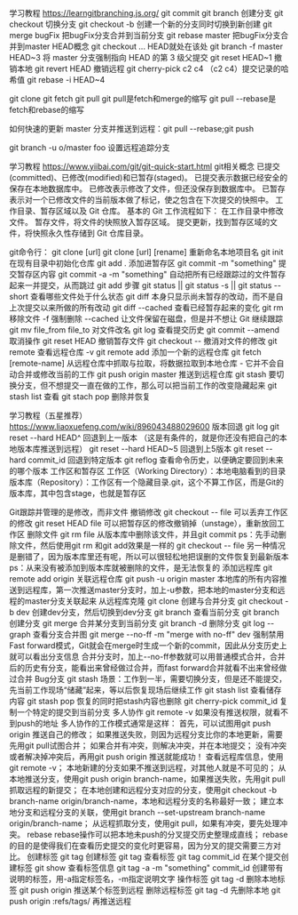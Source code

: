 学习教程 https://learngitbranching.js.org/
git commit
git branch <your-branch-name> 创建分支
git checkout <your-branch-name> 切换分支
git checkout -b <your-branch-name> 创建一个新的分支同时切换到新创建 
git merge bugFix 把bugFix分支合并到当前分支
git rebase master 把bugFix分支合并到master
HEAD概念 git checkout ... HEAD就处在该处
git branch -f master HEAD~3 将 master 分支强制指向 HEAD 的第 3 级父提交
git reset HEAD~1 撤销本地
git revert HEAD 撤销远程
git cherry-pick c2 c4 （c2 c4）提交记录的哈希值
git rebase -i HEAD~4

git clone git fetch git pull
git pull是fetch和merge的缩写
git pull --rebase是fetch和rebase的缩写

如何快速的更新 master 分支并推送到远程：git pull --rebase;git push

git branch -u o/master foo 设置远程追踪分支

学习教程 https://www.yiibai.com/git/git-quick-start.html
git相关概念
已提交(committed)、已修改(modified)和已暂存(staged)。
已提交表示数据已经安全的保存在本地数据库中。 已修改表示修改了文件，但还没保存到数据库中。 已暂存表示对一个已修改文件的当前版本做了标记，使之包含在下次提交的快照中。
工作目录、暂存区域以及 Git 仓库。
基本的 Git 工作流程如下：
在工作目录中修改文件。
暂存文件，将文件的快照放入暂存区域。
提交更新，找到暂存区域的文件，将快照永久性存储到 Git 仓库目录。

git命令行：
git clone [url]
git clone [url] [rename] 重新命名本地项目名
git init 在现有目录中初始化仓库
git add . 添加进暂存区
git commit -m "something" 提交暂存区内容
git commit -a -m "something" 自动把所有已经跟踪过的文件暂存起来一并提交，从而跳过 git add 步骤
git status || git status -s || git status --short 查看哪些文件处于什么状态
git diff 本身只显示尚未暂存的改动，而不是自上次提交以来所做的所有改动
git diff --cached 查看已经暂存起来的变化
git rm 移除文件 -f 强制删除 --cached 让文件保留在磁盘，但是并不想让 Git 继续跟踪
git mv file_from file_to 对文件改名
git log 查看提交历史
git commit --amend 取消操作
git reset HEAD <file> 撤销暂存文件
git checkout -- <file>撤消对文件的修改
git remote 查看远程仓库 -v
git remote add <shortname> <url> 添加一个新的远程仓库
git fetch [remote-name] 从远程仓库中抓取与拉取，将数据拉取到本地仓库 - 它并不会自动合并或修改当前的工作
git push origin master 推送到远程仓库
git stash 要切换分支，但不想提交一直在做的工作，那么可以把当前工作的改变隐藏起来
git stash list 查看
git stach pop 删除并恢复

学习教程（五星推荐） https://www.liaoxuefeng.com/wiki/896043488029600
版本回退
git log
git reset --hard HEAD^ 回退到上一版本 （这是有条件的，就是你还没有把自己的本地版本库推送到远程）
git reset --hard HEAD~5 回退到上5版本
git reset --hard commit_id 回退到特定版本
git reflog 查看命令历史，以便确定要回到未来的哪个版本
工作区和暂存区
工作区（Working Directory）：本地电脑看到的目录
版本库（Repository）：工作区有一个隐藏目录.git，这个不算工作区，而是Git的版本库，其中包含stage，也就是暂存区

Git跟踪并管理的是修改，而非文件
撤销修改
git checkout -- file 可以丢弃工作区的修改
git reset HEAD file 可以把暂存区的修改撤销掉（unstage），重新放回工作区
删除文件
git rm file 从版本库中删除该文件，并且git commit
ps：先手动删除文件，然后使用git rm <file>和git add<file>效果是一样的
git checkout -- file 另一种情况是删错了，因为版本库里还有呢，所以可以很轻松地把误删的文件恢复到最新版本
ps：从来没有被添加到版本库就被删除的文件，是无法恢复的
添加远程库
git remote add origin <url> 关联远程仓库
git push -u origin master 本地库的所有内容推送到远程库，第一次推送master分支时，加上-u参数，把本地的master分支和远程的master分支关联起来
从远程库克隆
git clone <url>
创建与合并分支
git checkout -b dev 创建dev分支，然后切换到dev分支
git branch 查看当前分支
git branch <name> 创建分支
git merge <name> 合并某分支到当前分支
git branch -d <name> 删除分支
git log --graph 查看分支合并图
git merge --no-ff -m "merge with no-ff" dev 强制禁用Fast forward模式，Git就会在merge时生成一个新的commit，因此从分支历史上就可以看出分支信息
合并分支时，加上--no-ff参数就可以用普通模式合并，合并后的历史有分支，能看出来曾经做过合并，而fast forward合并就看不出来曾经做过合并
Bug分支
git stash 场景：工作到一半，需要切换分支，但是还不能提交，先当前工作现场“储藏”起来，等以后恢复现场后继续工作
git stash list 查看储存内容
git stash pop 恢复的同时把stash内容也删除
git cherry-pick commit_id 复制一个特定的提交到当前分支
多人协作
git remote -v 如果没有推送权限，就看不到push的地址
多人协作的工作模式通常是这样：
首先，可以试图用git push origin <branch-name>推送自己的修改；
如果推送失败，则因为远程分支比你的本地更新，需要先用git pull试图合并；
如果合并有冲突，则解决冲突，并在本地提交；
没有冲突或者解决掉冲突后，再用git push origin <branch-name>推送就能成功！
查看远程库信息，使用git remote -v；
本地新建的分支如果不推送到远程，对其他人就是不可见的；
从本地推送分支，使用git push origin branch-name，如果推送失败，先用git pull抓取远程的新提交；
在本地创建和远程分支对应的分支，使用git checkout -b branch-name origin/branch-name，本地和远程分支的名称最好一致；
建立本地分支和远程分支的关联，使用git branch --set-upstream branch-name origin/branch-name；
从远程抓取分支，使用git pull，如果有冲突，要先处理冲突。
rebase
rebase操作可以把本地未push的分叉提交历史整理成直线；
rebase的目的是使得我们在查看历史提交的变化时更容易，因为分叉的提交需要三方对比。
创建标签
git tag <name> 创建标签
git tag 查看标签
git tag <name> commit_id 在某个提交创建标签
git show <tagname> 查看标签信息
git tag -a <tagname> -m "something" commit_id 创建带有说明的标签，用-a指定标签名，-m指定说明文字
操作标签
git tag -d <tagname> 删除本地标签
git push origin <tagname> 推送某个标签到远程
删除远程标签
git tag -d <tagname> 先删除本地
git push origin :refs/tags/<tagname> 再推送远程